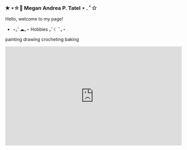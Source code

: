 ### ✭ ⋆☆ﾟ Megan Andrea P. Tatel  ⋆ . ˚ ✩

Hello, welcome to my page! 

- ⋆｡ﾟ☁︎｡⋆ Hobbies ｡ﾟ☾ ﾟ｡⋆

painting
drawing
crocheting
baking










<iframe width="560" height="315" src="https://www.youtube.com/embed/sN7HR_7c8Sk" title="YouTube video player" frameborder="0" allow="accelerometer; autoplay; clipboard-write; encrypted-media; gyroscope; picture-in-picture; web-share" allowfullscreen></iframe>
